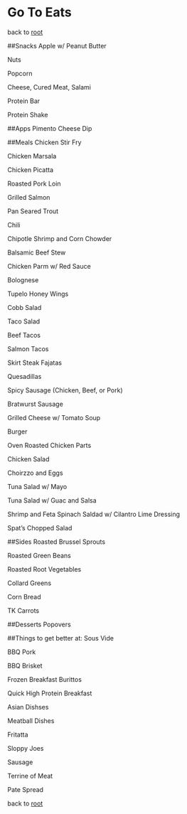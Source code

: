 # Go To Eats

back to [root](../README.md)

##Snacks
Apple w/ Peanut Butter

Nuts

Popcorn

Cheese, Cured Meat, Salami

Protein Bar

Protein Shake

##Apps
Pimento Cheese Dip

##Meals
Chicken Stir Fry

Chicken Marsala

Chicken Picatta

Roasted Pork Loin

Grilled Salmon

Pan Seared Trout

Chili

Chipotle Shrimp and Corn Chowder

Balsamic Beef Stew

Chicken Parm w/ Red Sauce

Bolognese

Tupelo Honey Wings

Cobb Salad

Taco Salad

Beef Tacos

Salmon Tacos

Skirt Steak Fajatas

Quesadillas

Spicy Sausage (Chicken, Beef, or Pork)

Bratwurst Sausage

Grilled Cheese w/ Tomato Soup

Burger

Oven Roasted Chicken Parts

Chicken Salad

Choirzzo and Eggs

Tuna Salad w/ Mayo

Tuna Salad w/ Guac and Salsa

Shrimp and Feta Spinach Saldad w/ Cilantro Lime Dressing

Spat’s Chopped Salad

##Sides
Roasted Brussel Sprouts

Roasted Green Beans

Roasted Root Vegetables

Collard Greens

Corn Bread

TK Carrots

##Desserts
Popovers

##Things to get better at:
Sous Vide

BBQ Pork

BBQ Brisket

Frozen Breakfast Burittos

Quick High Protein Breakfast

Asian Dishses

Meatball Dishes

Fritatta

Sloppy Joes

Sausage

Terrine of Meat

Pate Spread

back to [root](../README.md)